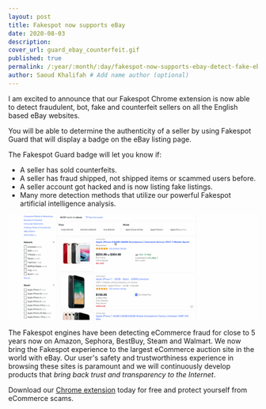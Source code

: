 ```yaml
---
layout: post
title: Fakespot now supports eBay
date: 2020-08-03
description: 
cover_url: guard_ebay_counterfeit.gif
published: true
permalink: /:year/:month/:day/fakespot-now-supports-ebay-detect-fake-ebay-sellers
author: Saoud Khalifah # Add name author (optional)
---
```


I am excited to announce that our Fakespot Chrome extension is now able to detect fraudulent, bot, fake and counterfeit sellers on all the English based eBay websites. 

You will be able to determine the authenticity of a seller by using Fakespot Guard that will display a badge on the eBay listing page. 

The Fakespot Guard badge will let you know if:
- A seller has sold counterfeits.
- A seller has fraud shipped, not shipped items or scammed users before.
- A seller account got hacked and is now listing fake listings.
- Many more detection methods that utilize our powerful Fakespot artificial intelligence analysis.

![Fakespot Chrome Extension in action on eBay](/assets/img/guard_ebay.gif)

The Fakespot engines have been detecting eCommerce fraud for close to 5 years now on Amazon, Sephora, BestBuy, Steam and Walmart. We now bring the Fakespot experience to the largest eCommerce auction site in the world with eBay. Our user's safety and trustworthiness experience in browsing these sites is paramount and we will continuously develop products that *bring back trust and transparency to the Internet*.

Download our [Chrome extension](https://chrome.google.com/webstore/detail/fakespot-analyze-fake-ama/nakplnnackehceedgkgkokbgbmfghain) today for free and protect yourself from eCommerce scams.
